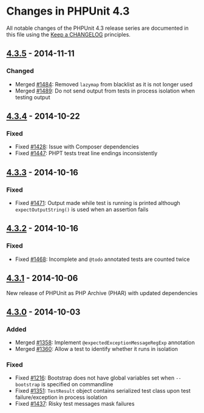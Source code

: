 # Changes in PHPUnit 4.3

All notable changes of the PHPUnit 4.3 release series are documented in this file using the [Keep a CHANGELOG](http://keepachangelog.com/) principles.

## [4.3.5] - 2014-11-11

### Changed

- Merged [#1484](https://github.com/sebastianbergmann/phpunit/issues/1484): Removed `lazymap` from blacklist as it is not longer used
- Merged [#1489](https://github.com/sebastianbergmann/phpunit/issues/1489): Do not send output from tests in process isolation when testing output

## [4.3.4] - 2014-10-22

### Fixed

- Fixed [#1428](https://github.com/sebastianbergmann/phpunit/issues/1428): Issue with Composer dependencies
- Fixed [#1447](https://github.com/sebastianbergmann/phpunit/issues/1447): PHPT tests treat line endings inconsistently

## [4.3.3] - 2014-10-16

### Fixed

- Fixed [#1471](https://github.com/sebastianbergmann/phpunit/issues/1471): Output made while test is running is printed although `expectOutputString()` is used when an assertion fails

## [4.3.2] - 2014-10-16

### Fixed

- Fixed [#1468](https://github.com/sebastianbergmann/phpunit/issues/1468): Incomplete and `@todo` annotated tests are counted twice

## [4.3.1] - 2014-10-06

New release of PHPUnit as PHP Archive (PHAR) with updated dependencies

## [4.3.0] - 2014-10-03

### Added

- Merged [#1358](https://github.com/sebastianbergmann/phpunit/issues/1358): Implement `@expectedExceptionMessageRegExp` annotation
- Merged [#1360](https://github.com/sebastianbergmann/phpunit/issues/1360): Allow a test to identify whether it runs in isolation

### Fixed

- Fixed [#1216](https://github.com/sebastianbergmann/phpunit/issues/1216): Bootstrap does not have global variables set when `--bootstrap` is specified on commandline
- Fixed [#1351](https://github.com/sebastianbergmann/phpunit/issues/1351): `TestResult` object contains serialized test class upon test failure/exception in process isolation
- Fixed [#1437](https://github.com/sebastianbergmann/phpunit/issues/1437): Risky test messages mask failures

[4.3.5]: https://github.com/sebastianbergmann/phpunit/compare/4.3.4...4.3.5
[4.3.4]: https://github.com/sebastianbergmann/phpunit/compare/4.3.3...4.3.4
[4.3.3]: https://github.com/sebastianbergmann/phpunit/compare/4.3.2...4.3.3
[4.3.2]: https://github.com/sebastianbergmann/phpunit/compare/4.3.1...4.3.2
[4.3.1]: https://github.com/sebastianbergmann/phpunit/compare/4.3.0...4.3.1
[4.3.0]: https://github.com/sebastianbergmann/phpunit/compare/4.2...4.3.0
